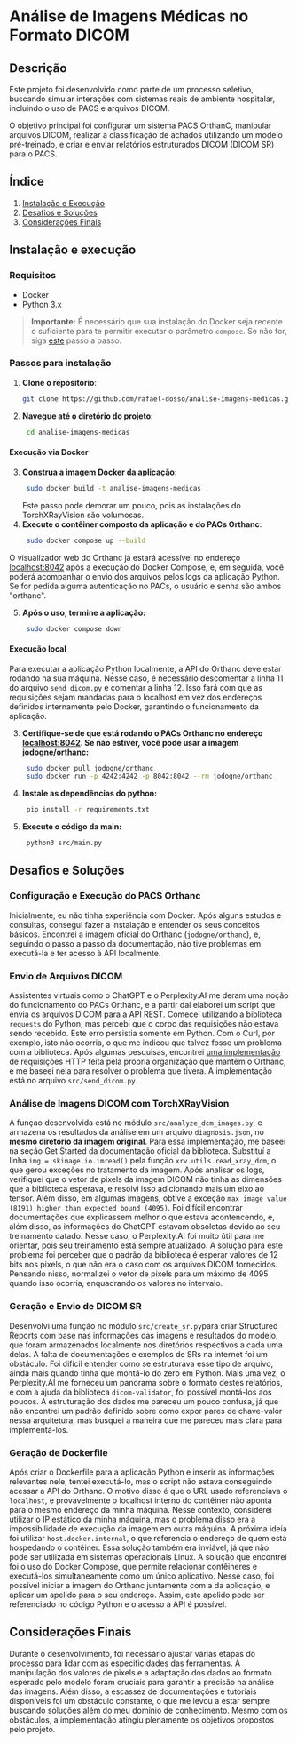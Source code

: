 # Análise de Imagens Médicas no Formato DICOM

## Descrição

Este projeto foi desenvolvido como parte de um processo seletivo, buscando simular interações com sistemas reais de ambiente hospitalar, incluindo o uso de PACS e arquivos DICOM.

O objetivo principal foi configurar um sistema PACS OrthanC, manipular arquivos DICOM, realizar a classificação de achados utilizando um modelo pré-treinado, e criar e enviar relatórios estruturados DICOM (DICOM SR) para o PACS.

## Índice

1. [Instalação e Execução](#instalação-e-execução)
2. [Desafios e Soluções](#desafios-e-soluções)
3. [Considerações Finais](#considerações-finais)

## Instalação e execução

### Requisitos

- Docker
- Python 3.x

> **Importante:** É necessário que sua instalação do Docker seja recente o suficiente para te permitir executar o parâmetro `compose`. Se não for, siga [este](https://docs.docker.com/engine/install) passo a passo.

### Passos para instalação

1. **Clone o repositório**:

   ```bash
   git clone https://github.com/rafael-dosso/analise-imagens-medicas.git
   ```
2. **Navegue até o diretório do projeto**:

   ```bash
    cd analise-imagens-medicas
   ```

#### Execução via Docker

3. **Construa a imagem Docker da aplicação**:
   ```bash
    sudo docker build -t analise-imagens-medicas .
   ```
   Este passo pode demorar um pouco, pois as instalações do TorchXRayVision são volumosas.
4. **Execute o contêiner composto da aplicação e do PACs Orthanc**:
   ```bash
    sudo docker compose up --build
   ```

O visualizador web do Orthanc já estará acessível no endereço [localhost:8042](http://localhost:8042) após a execução do Docker Compose, e, em seguida, você poderá acompanhar o envio dos arquivos pelos logs da aplicação Python. Se for pedida alguma autenticação no PACs, o usuário e senha são ambos "orthanc".

5. **Após o uso, termine a aplicação:**
   ```bash
    sudo docker compose down
   ```

#### Execução local

Para executar a aplicação Python localmente, a API do Orthanc deve estar rodando na sua máquina. Nesse caso, é necessário descomentar a linha 11 do arquivo `send_dicom.py` e comentar a linha 12. Isso fará com que as requisições sejam mandadas para o localhost em vez dos endereços definidos internamente pelo Docker, garantindo o funcionamento da aplicação.

3. **Certifique-se de que está rodando o PACs Orthanc no endereço [localhost:8042](http://localhost:8042). Se não estiver, você pode usar a imagem [jodogne/orthanc](https://orthanc.uclouvain.be/book/users/docker.html):**
   ```bash
    sudo docker pull jodogne/orthanc
    sudo docker run -p 4242:4242 -p 8042:8042 --rm jodogne/orthanc
   ```
4. **Instale as dependências do python:**
   ```bash
    pip install -r requirements.txt
   ```
5. **Execute o código da main:**
   ```bash
    python3 src/main.py
   ```

## Desafios e Soluções

### Configuração e Execução do PACS Orthanc

Inicialmente, eu não tinha experiência com Docker. Após alguns estudos e consultas, consegui fazer a instalação e entender os seus conceitos básicos. Encontrei a imagem oficial do Orthanc (`jodogne/orthanc`), e, seguindo o passo a passo da documentação, não tive problemas em executá-la e ter acesso à API localmente.

### Envio de Arquivos DICOM

Assistentes virtuais como o ChatGPT e o Perplexity.AI me deram uma noção do funcionamento do PACs Orthanc, e a partir daí elaborei um script que envia os arquivos DICOM para a API REST. Comecei utilizando a biblioteca `requests` do Python, mas percebi que o corpo das requisições não estava sendo recebido. Este erro persistia somente em Python. Com o Curl, por exemplo, isto não ocorria, o que me indicou que talvez fosse um problema com a biblioteca. Após algumas pesquisas, encontrei [uma implementação](https://orthanc.uclouvain.be/hg/orthanc/file/Orthanc-1.12.4/OrthancServer/Resources/Samples/ImportDicomFiles/ImportDicomFiles.py) de requisições HTTP feita pela própria organização que mantém o Orthanc, e me baseei nela para resolver o problema que tivera. A implementação está no arquivo `src/send_dicom.py`.

### Análise de Imagens DICOM com TorchXRayVision

A funçao desenvolvida está no módulo `src/analyze_dcm_images.py`, e armazena os resultados da análise em um arquivo  `diagnosis.json`, no **mesmo diretório da imagem original**. Para essa implementação, me baseei na seção Get Started da documentação oficial da biblioteca. Substituí a linha `img = skimage.io.imread()` pela função `xrv.utils.read_xray_dcm`, o que gerou exceções no tratamento da imagem. Após analisar os logs, verifiquei que o vetor de pixels da imagem DICOM não tinha as dimensões que a biblioteca esperava, e resolvi isso adicionando mais um eixo ao tensor.
Além disso, em algumas imagens, obtive a exceção `max image value (8191) higher than expected bound (4095)`. Foi difícil encontrar documentações que explicassem melhor o que estava acontencendo, e, além disso, as informações do ChatGPT estavam obsoletas devido ao seu treinamento datado. Nesse caso, o Perplexity.AI foi muito útil para me orientar, pois seu treinamento está sempre atualizado. A solução para este problema foi perceber que o padrão da biblioteca é esperar valores de 12 bits nos pixels, o que não era o caso com os arquivos DICOM fornecidos. Pensando nisso, normalizei o vetor de pixels para um máximo de 4095 quando isso ocorria, enquadrando os valores no intervalo.

### Geração e Envio de DICOM SR

Desenvolvi uma função no módulo `src/create_sr.py`para criar Structured Reports com base nas informações das imagens e resultados do modelo, que foram armazenados localmente nos diretórios respectivos a cada uma delas. A falta de documentações e exemplos de SRs na internet foi um obstáculo. Foi difícil entender como se estruturava esse tipo de arquivo, ainda mais quando tinha que montá-lo do zero em Python. Mais uma vez, o Perplexity.AI me forneceu um panorama sobre o formato destes relatórios, e com a ajuda da biblioteca `dicom-validator`, foi possível montá-los aos poucos. A estruturação dos dados me pareceu um pouco confusa, já que não encontrei um padrão definido sobre como expor pares de chave-valor nessa arquitetura, mas busquei a maneira que me pareceu mais clara para implementá-los.

### Geração de Dockerfile

Após criar o Dockerfile para a aplicação Python e inserir as informações relevantes nele, tentei executá-lo, mas o script não estava conseguindo acessar a API do Orthanc. O motivo disso é que o URL usado referenciava o `localhost`, e provavelmente o localhost interno do contêiner não aponta para o mesmo endereço da minha máquina. Nesse contexto, considerei utilizar o IP estático da minha máquina, mas o problema disso era a impossibilidade de execução da imagem em outra máquina. A próxima ideia foi utilizar `host.docker.internal`, o que referencia o endereço de quem está hospedando o contêiner. Essa solução também era inviável, já que não pode ser utilizada em sistemas operacionais Linux.
A solução que encontrei foi o uso do Docker Compose, que permite relacionar contêineres e executá-los simultaneamente como um único aplicativo. Nesse caso, foi possível iniciar a imagem do Orthanc juntamente com a da aplicação, e aplicar um apelido para o seu endereço. Assim, este apelido pode ser referenciado no código Python e o acesso à API é possível.

## Considerações Finais

Durante o desenvolvimento, foi necessário ajustar várias etapas do processo para lidar com as especificidades das ferramentas. A manipulação dos valores de pixels e a adaptação dos dados ao formato esperado pelo modelo foram cruciais para garantir a precisão na análise das imagens. Além disso, a escassez de documentações e tutoriais disponíveis foi um obstáculo constante, o que me levou a estar sempre buscando soluções além do meu domínio de conhecimento. Mesmo com os obstáculos, a implementação atingiu plenamente os objetivos propostos pelo projeto.
